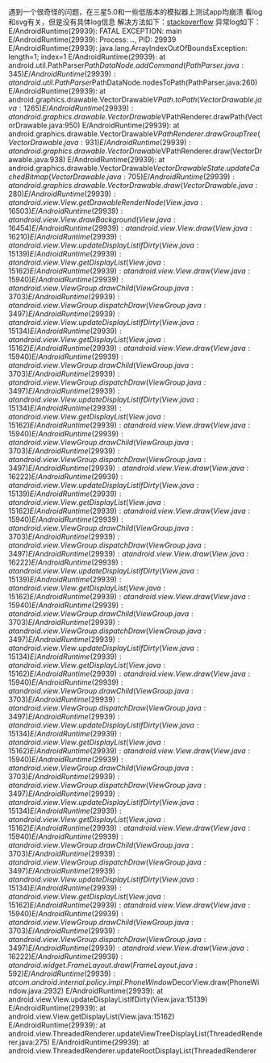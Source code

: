 遇到一个很奇怪的问题，在三星5.0和一些低版本的模拟器上测试app均崩溃
看log和svg有关，但是没有具体log信息
解决方法如下：[stackoverflow](http://stackoverflow.com/questions/33737192/android-vector-drawable-crash)
异常log如下：
E/AndroidRuntime(29939): FATAL EXCEPTION: main
E/AndroidRuntime(29939): Process: *.**.***, PID: 29939
E/AndroidRuntime(29939): java.lang.ArrayIndexOutOfBoundsException: length=1; index=1
E/AndroidRuntime(29939): 	at android.util.PathParser$PathDataNode.addCommand(PathParser.java:345)
E/AndroidRuntime(29939): 	at android.util.PathParser$PathDataNode.nodesToPath(PathParser.java:260)
E/AndroidRuntime(29939): 	at android.graphics.drawable.VectorDrawable$VPath.toPath(VectorDrawable.java:1265)
E/AndroidRuntime(29939): 	at android.graphics.drawable.VectorDrawable$VPathRenderer.drawPath(VectorDrawable.java:950)
E/AndroidRuntime(29939): 	at android.graphics.drawable.VectorDrawable$VPathRenderer.drawGroupTree(VectorDrawable.java:931)
E/AndroidRuntime(29939): 	at android.graphics.drawable.VectorDrawable$VPathRenderer.draw(VectorDrawable.java:938)
E/AndroidRuntime(29939): 	at android.graphics.drawable.VectorDrawable$VectorDrawableState.updateCachedBitmap(VectorDrawable.java:705)
E/AndroidRuntime(29939): 	at android.graphics.drawable.VectorDrawable.draw(VectorDrawable.java:280)
E/AndroidRuntime(29939): 	at android.view.View.getDrawableRenderNode(View.java:16503)
E/AndroidRuntime(29939): 	at android.view.View.drawBackground(View.java:16454)
E/AndroidRuntime(29939): 	at android.view.View.draw(View.java:16210)
E/AndroidRuntime(29939): 	at android.view.View.updateDisplayListIfDirty(View.java:15139)
E/AndroidRuntime(29939): 	at android.view.View.getDisplayList(View.java:15162)
E/AndroidRuntime(29939): 	at android.view.View.draw(View.java:15940)
E/AndroidRuntime(29939): 	at android.view.ViewGroup.drawChild(ViewGroup.java:3703)
E/AndroidRuntime(29939): 	at android.view.ViewGroup.dispatchDraw(ViewGroup.java:3497)
E/AndroidRuntime(29939): 	at android.view.View.updateDisplayListIfDirty(View.java:15134)
E/AndroidRuntime(29939): 	at android.view.View.getDisplayList(View.java:15162)
E/AndroidRuntime(29939): 	at android.view.View.draw(View.java:15940)
E/AndroidRuntime(29939): 	at android.view.ViewGroup.drawChild(ViewGroup.java:3703)
E/AndroidRuntime(29939): 	at android.view.ViewGroup.dispatchDraw(ViewGroup.java:3497)
E/AndroidRuntime(29939): 	at android.view.View.updateDisplayListIfDirty(View.java:15134)
E/AndroidRuntime(29939): 	at android.view.View.getDisplayList(View.java:15162)
E/AndroidRuntime(29939): 	at android.view.View.draw(View.java:15940)
E/AndroidRuntime(29939): 	at android.view.ViewGroup.drawChild(ViewGroup.java:3703)
E/AndroidRuntime(29939): 	at android.view.ViewGroup.dispatchDraw(ViewGroup.java:3497)
E/AndroidRuntime(29939): 	at android.view.View.draw(View.java:16222)
E/AndroidRuntime(29939): 	at android.view.View.updateDisplayListIfDirty(View.java:15139)
E/AndroidRuntime(29939): 	at android.view.View.getDisplayList(View.java:15162)
E/AndroidRuntime(29939): 	at android.view.View.draw(View.java:15940)
E/AndroidRuntime(29939): 	at android.view.ViewGroup.drawChild(ViewGroup.java:3703)
E/AndroidRuntime(29939): 	at android.view.ViewGroup.dispatchDraw(ViewGroup.java:3497)
E/AndroidRuntime(29939): 	at android.view.View.draw(View.java:16222)
E/AndroidRuntime(29939): 	at android.view.View.updateDisplayListIfDirty(View.java:15139)
E/AndroidRuntime(29939): 	at android.view.View.getDisplayList(View.java:15162)
E/AndroidRuntime(29939): 	at android.view.View.draw(View.java:15940)
E/AndroidRuntime(29939): 	at android.view.ViewGroup.drawChild(ViewGroup.java:3703)
E/AndroidRuntime(29939): 	at android.view.ViewGroup.dispatchDraw(ViewGroup.java:3497)
E/AndroidRuntime(29939): 	at android.view.View.updateDisplayListIfDirty(View.java:15134)
E/AndroidRuntime(29939): 	at android.view.View.getDisplayList(View.java:15162)
E/AndroidRuntime(29939): 	at android.view.View.draw(View.java:15940)
E/AndroidRuntime(29939): 	at android.view.ViewGroup.drawChild(ViewGroup.java:3703)
E/AndroidRuntime(29939): 	at android.view.ViewGroup.dispatchDraw(ViewGroup.java:3497)
E/AndroidRuntime(29939): 	at android.view.View.updateDisplayListIfDirty(View.java:15134)
E/AndroidRuntime(29939): 	at android.view.View.getDisplayList(View.java:15162)
E/AndroidRuntime(29939): 	at android.view.View.draw(View.java:15940)
E/AndroidRuntime(29939): 	at android.view.ViewGroup.drawChild(ViewGroup.java:3703)
E/AndroidRuntime(29939): 	at android.view.ViewGroup.dispatchDraw(ViewGroup.java:3497)
E/AndroidRuntime(29939): 	at android.view.View.updateDisplayListIfDirty(View.java:15134)
E/AndroidRuntime(29939): 	at android.view.View.getDisplayList(View.java:15162)
E/AndroidRuntime(29939): 	at android.view.View.draw(View.java:15940)
E/AndroidRuntime(29939): 	at android.view.ViewGroup.drawChild(ViewGroup.java:3703)
E/AndroidRuntime(29939): 	at android.view.ViewGroup.dispatchDraw(ViewGroup.java:3497)
E/AndroidRuntime(29939): 	at android.view.View.updateDisplayListIfDirty(View.java:15134)
E/AndroidRuntime(29939): 	at android.view.View.getDisplayList(View.java:15162)
E/AndroidRuntime(29939): 	at android.view.View.draw(View.java:15940)
E/AndroidRuntime(29939): 	at android.view.ViewGroup.drawChild(ViewGroup.java:3703)
E/AndroidRuntime(29939): 	at android.view.ViewGroup.dispatchDraw(ViewGroup.java:3497)
E/AndroidRuntime(29939): 	at android.view.View.draw(View.java:16222)
E/AndroidRuntime(29939): 	at android.widget.FrameLayout.draw(FrameLayout.java:592)
E/AndroidRuntime(29939): 	at com.android.internal.policy.impl.PhoneWindow$DecorView.draw(PhoneWindow.java:2932)
E/AndroidRuntime(29939): 	at android.view.View.updateDisplayListIfDirty(View.java:15139)
E/AndroidRuntime(29939): 	at android.view.View.getDisplayList(View.java:15162)
E/AndroidRuntime(29939): 	at android.view.ThreadedRenderer.updateViewTreeDisplayList(ThreadedRenderer.java:275)
E/AndroidRuntime(29939): 	at android.view.ThreadedRenderer.updateRootDisplayList(ThreadedRenderer



